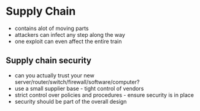 # Supply Chain

- contains alot of moving parts
- attackers can infect any step along the way
- one exploit can even affect the entire train

## Supply chain security

- can you actually trust your new server/router/switch/firewall/software/computer?
- use a small supplier base - tight control of vendors
- strict control over policies and procedures - ensure security is in place
- security should be part of the overall design
